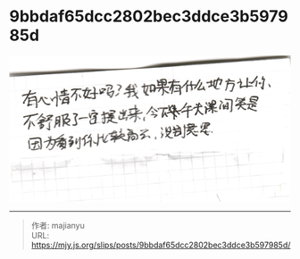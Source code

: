 # 9bbdaf65dcc2802bec3ddce3b597985d

![9bbdaf65dcc2802bec3ddce3b597985d.png](../../images/9bbdaf65dcc2802bec3ddce3b597985d.png)

---

> 作者: majianyu  
> URL: https://mjy.js.org/slips/posts/9bbdaf65dcc2802bec3ddce3b597985d/  

